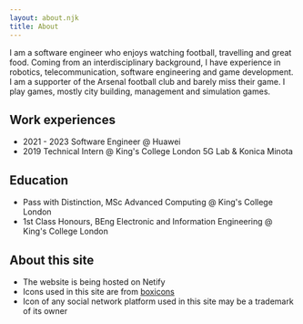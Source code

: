 ```yaml
---
layout: about.njk
title: About
---
```



I am a software engineer who enjoys watching football, travelling and great food. Coming from an interdisciplinary background, I have experience in robotics, telecommunication, software engineering and game development. I am a supporter of the Arsenal football club and barely miss their game. I play games, mostly city building, management and simulation games. 


## Work experiences
- 2021 - 2023  Software Engineer @ Huawei 
- 2019 Technical Intern @ King's College London 5G Lab & Konica Minota


## Education 
- Pass with Distinction, MSc Advanced Computing @ King's College London
- 1st Class Honours, BEng Electronic and Information Engineering @ King's College London



## About this site 
- The website is being hosted on Netify
- Icons used in this site are from [boxicons](https://github.com/atisawd/boxicons)
- Icon of any social network platform used in this site may be a trademark of its owner


<!-- <div class="info-notice">
	This theme is named <b>The peaceful place you see firefly</b>
</div> -->
<!-- <div class="normal-notice">
	This website is inspired by the Cactus White designed by <a href="https://github.com/probberechts">PROBBERECHTS</a>
</div> -->


